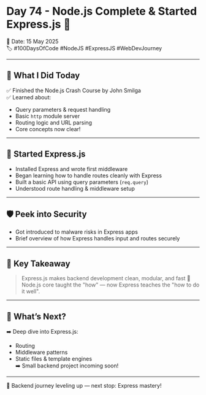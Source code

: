 # Day 74 - Node.js Complete & Started Express.js 🚀

📅 Date: 15 May 2025  
🏷️ #100DaysOfCode #NodeJS #ExpressJS #WebDevJourney

---

## 📘 What I Did Today

✅ Finished the Node.js Crash Course by John Smilga  
✅ Learned about:

- Query parameters & request handling
- Basic `http` module server
- Routing logic and URL parsing
- Core concepts now clear!

---

## 🚀 Started Express.js

- Installed Express and wrote first middleware
- Began learning how to handle routes cleanly with Express
- Built a basic API using query parameters (`req.query`)
- Understood route handling & middleware setup

---

## 🛡️ Peek into Security

- Got introduced to malware risks in Express apps
- Brief overview of how Express handles input and routes securely

---

## 🧠 Key Takeaway

> Express.js makes backend development clean, modular, and fast 🚄  
Node.js core taught the "how" — now Express teaches the "how to do it well".

---

## 🔁 What’s Next?

➡️ Deep dive into Express.js:
- Routing
- Middleware patterns
- Static files & template engines  
➡️ Small backend project incoming soon!

---

📌 Backend journey leveling up — next stop: Express mastery!
